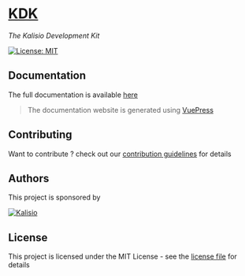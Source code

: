 # [KDK](https://kalisio.github.io/kdk/)

_The Kalisio Development Kit_

[![License: MIT](https://img.shields.io/badge/License-MIT-yellow.svg)](https://opensource.org/licenses/MIT)

## Documentation

The full documentation is available [here](https://kalisio.github.io/kdk/)

> The documentation website is generated using [VuePress](https://vuepress.vuejs.org/)

## Contributing

Want to contribute ? check out our [contribution guidelines](https://kalisio.github.io/kdk/about/contributing.html) for details

## Authors

This project is sponsored by 

[![Kalisio](https://s3.eu-central-1.amazonaws.com/kalisioscope/kalisio/kalisio-logo-black-256x84.png)](https://kalisio.com)

## License

This project is licensed under the MIT License - see the [license file](./docs/LICENSE.md) for details
